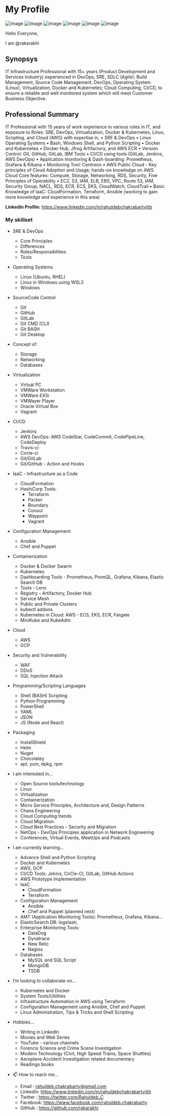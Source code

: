 # My Profile

![image](https://user-images.githubusercontent.com/28489203/162609042-de2ee4d0-a7ea-435b-8107-74a5d7a8e92f.png)
![image](https://user-images.githubusercontent.com/28489203/162609198-31dc61dc-cd3a-47db-8847-655c4118205f.png)
![image](https://user-images.githubusercontent.com/28489203/162609240-2283f421-4db4-4c90-b17d-1e7959b797f8.png)
![image](https://user-images.githubusercontent.com/28489203/162609249-a7830faa-e343-4057-90e4-b9fd3f65e52f.png)
![image](https://user-images.githubusercontent.com/28489203/162609291-92250dcc-36b9-485d-a1b4-3685eeb68acc.png)
![image](https://user-images.githubusercontent.com/28489203/162609401-b53faed4-0588-4388-a23c-473b0f0e641d.png)


Hello Everyone,

I am @rakarakhi

## Synopsys

IT Infrastructure Professional with 15+ years (Product Development and Services Industry) experienced in DevOps, SRE, SDLC (Agile); Build Management, Source Code Management, DevOps,  Operating System (Linux), Virtualization, Docker and Kubernetes; Cloud Computing, CI/CD, to ensure a reliable and well monitored system which will meet Customer Business Objective.

## Professional Summary

IT Professional with 15 years of work experience in various roles in IT, and exposure to Roles: SRE, DevOps, Virtualization, Docker & Kubernetes, Linux, Scripting, and Cloud (AWS) with expertise in,
•	SRE & DevOps
•	Linux Operating Systems
•	Bash, Windows Shell, and Python Scripting
•	Docker and Kubernetes
•	Docker Hub, Jfrog Artifactory, and AWS ECR
•	Version Control: Git, GitHub, GitLab, IBM Tools
•	CI/CD using tools (GitLab, Jenkins, AWS DevOps)
•	Application monitoring & Dash-boarding: Prometheus, Grafana & Kibana
•	Monitoring Tool: Centreon
•	AWS Public Cloud - Key principles of Cloud Adoption and Usage; hands-on knowledge on AWS Cloud Core features: Compute, Storage, Networking, RDS, Security, Five Principles of Operability
•	EC2, S3, IAM, ELB, EBS, VPC, Route 53, IAM, Security Group, NACL, RDS, ECR, ECS, EKS, CloudWatch, CloudTrail
•	Basic Knowledge of IaaC: CloudFormation, Terraform, Ansible (working to gain more knowledge and experience in this area)

**LinkedIn Profile:** https://www.linkedin.com/in/rahuldebchakrabartyiitb

### My skillset

  - SRE & DevOps
  
      - Core Principles
      - Differences
      - Roles/Responsibilities
      - Tools
    
  - Operating Systems
  
      - Linux (Ubuntu, RHEL)
      - Linux in Windows using WSL2
      - Windows

  - SourceCode Control
  
      - Git
      - GitHub
      - GitLab
      - Git CMD (CLI)
      - Git BASH
      - Git Desktop
   
  - Concept of:
  
      - Storage
      - Networking
      - Databases
    
  - Virtualization
  
      - Virtual PC
      - VMWare Workstation
      - VMWare EXSi
      - VMWayer Player
      - Oracle Virtual Box
      - Vagrant
    
  - CI/CD
  
      - Jenkins
      - AWS DevOps: AWS CodeStar, CodeCommit, CodePipeLine, CodeDeploy
      - Travis-ci
      - Circle-ci
      - Git/GitLab
      - Git/GitHub - Action and Hooks
    
  - IaaC - Infrastructure as a Code
  
      - CloudFormation
      - HashiCorp Tools:
          - Terraform
          - Packer
          - Boundary
          - Consul
          - Waypoint
          - Vagrant
      
  - Configuration Management:
  
      - Ansible
      - Chef and Puppet
    
  - Containerization
  
      - Docker & Docker Swarm
      - Kubernetes
      - Dashboarding Tools - Prometheus, PromQL, Grafana, Kibana, Elastic Search DB
      - Tools - Lens
      - Registry - Artifactory, Docker Hub
      - Service Mesh
      - Public and Private Clusters
      - kubectl addons
      - Kubernetes in Cloud: AWS - ECS, EKS, ECR, Fargate
      - MiniKube and KubeAdm
    
  - Cloud
  
      - AWS
      - GCP
  
  - Security and Vulnerability
  
      - WAF
      - DDoS
      - SQL Injection Attack

  - Programming/Scripting Languages
  
      - Shell (BASH) Scripting
      - Python Programming
      - PowerShell
      - YAML
      - JSON
      - JS (Node and React)
    
  - Packaging
 
      - InstallShield
      - Helm
      - Nuget
      - Chocolatey
      - apt, yum, dpkg, rpm
    
- I am interested in...

    - Open Source tools/technology
    - Linux
    - Virtualization
    - Containerization
    - Micro Service Principles, Architecture and, Design Patterns
    - Chaos Engineering
    - Cloud Computing trends
    - Cloud Migration
    - Cloud Best Practices - Security and Migration
    - NetOps - DevOps Principles application in Network Engineering
    - Conferences, Virtual Events, MeetUps and Podcasts
  
- I am currently learning...

    - Advance Shell and Python Scripting
    - Docker and Kubernetes
    - AWS, GCP
    - CI/CD Tools: Jekins, CirCle-CI, GitLab, GitHub Actions
    - AWS Prototype Implementation
    - IaaC
      - CloudFormation
      - Terraform
    - Configuration Management
      - Ansible
      - Chef and Puppet (planned next)
    - AMT (Application Monitoring Tools): Prometheus, Grafana, Kibana...
    - ElasticSearch DB: logstash, 
    - Enterprise Monitoring Tools:
      - DataDog
      - Dynatrace
      - New Relic
      - Nagios
    - Databases
      - MySQL and SQL Script
      - MongoDB
      - TSDB
 
- I’m looking to collaborate on...

    - Kubernetes and Docker
    - System Tools/Utilities
    - Infrastructure Automation in AWS using Terraform
    - Configuration Management using Ansible, Chef and Puppet
    - Linux Administration, Tips & Tricks and Shell Scripting

- Hobbies...

    - Writing in LinkedIn
    - Movies and Web Series
    - YouTube - various channels
    - Forencis Science and Crime Scene Investigation
    - Modern Technology (Civil, High Speed Trains, Space Shuttles)
    - Aeroplane Accident Investigation related documentary
    - Readings books
  
 
- 📫 How to reach me...
    - Email   : rahuldeb.chakrabarty@gmail.com
    - LinkedIn: https://www.linkedin.com/in/rahuldebchakrabartyiitb
    - Twitter : https://twitter.com/Rahuldeb_C
    - Facebook: https://www.facebook.com/rahuldeb.chakrabarty
    - GitHub  : https://github.com/rakarakhi

<!---
rakarakhi/rakarakhi is a ✨ special ✨ repository because its `README.md` (this file) appears on your GitHub profile.
You can click the Preview link to take a look at your changes.
--->
